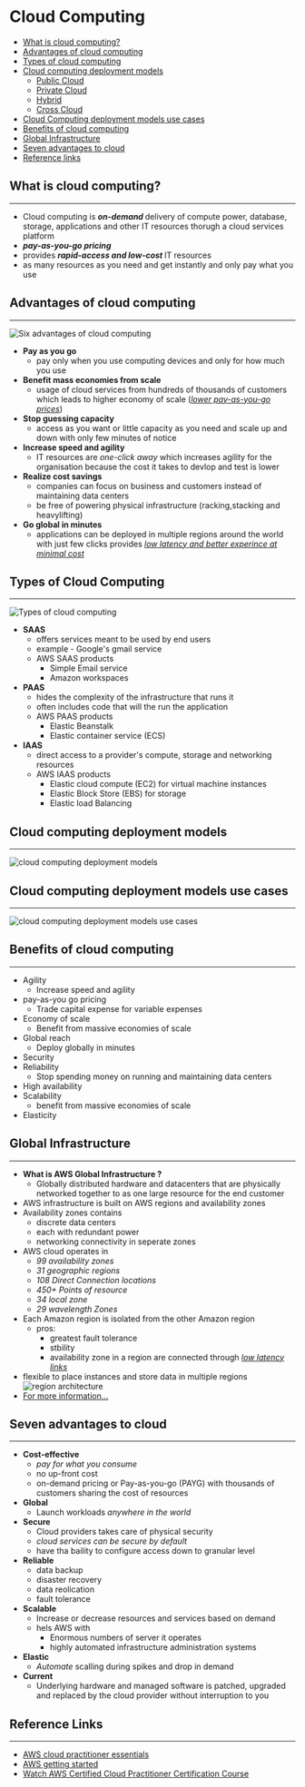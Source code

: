 # Cloud Computing
- [What is cloud computing?](#what-is-cloud-computing)
- [Advantages of cloud computing](#advantages-of-cloud-computing)
- [Types of cloud computing](#types-of-cloud-computing)
- [Cloud computing deployment models](#cloud-computing-deployment-models)
    - [Public Cloud](#public-cloud)
    - [Private Cloud](#private-cloud)
    - [Hybrid](#hybrid)
    - [Cross Cloud](#cross-cloud)
- [Cloud Computing deployment models use cases](#cloud-computing-deployment-models-use-cases)
- [Benefits of cloud computing](#benefits-of-cloud-computing)
- [Global Infrastructure](#global-infrastructure)
- [Seven advantages to cloud](#seven-advantages-to-cloud)
- [Reference links](#reference-links)

## What is cloud computing?
--- 
- Cloud computing is <b><i> on-demand </i></b> delivery  of compute power, database, storage, applications and other IT resources thorugh a cloud services platform 
- <b> <i>pay-as-you-go pricing</i></b>
- provides <b><i> rapid-access and low-cost </i></b> IT resources 
- as many resources as you need and get instantly and only pay what you use


## Advantages of cloud computing
---
![Six advantages of cloud computing](../images/cloud-computing-images-ppt/six_advantages_of_cloud_computing.png)
- <b> Pay as you go </b> 
    - pay only when you use computing devices and only for how much you use
- <b> Benefit mass economies from scale </b> 
    - usage of cloud services from hundreds of thousands of customers which leads to higher economy of scale (<i><u>lower pay-as-you-go prices</u></i>) 
- <b> Stop guessing capacity </b>
    - access as you want or little capacity as you need and scale up and down with only few minutes of notice
- <b> Increase speed and agility </b> 
    - IT resources are <i>one-click away</i> which increases agility for the organisation because the cost it takes to devlop and test is lower
- <b> Realize cost savings </b> 
    - companies can focus on business and customers instead of maintaining data centers 
    - be free of powering physical infrastructure (racking,stacking and heavylifting)
- <b> Go global in minutes </b> 
    - applications can be deployed in multiple regions around the world with just few clicks provides <i><u> low latency and better experince at minimal cost</u></i>

## Types of Cloud Computing 
--- 

![Types of cloud computing](../images/cloud-computing-images-ppt/types_of_cloud_computing.png)
- <b> SAAS </b>
    - offers services meant to be used by end users
    - example - Google's gmail service
    - AWS SAAS products
        - Simple Email service
        - Amazon workspaces 
- <b> PAAS </b>
    - hides the complexity of the infrastructure that runs it
    - often includes code that will the run the application 
    - AWS PAAS products
        - Elastic Beanstalk
        - Elastic container service (ECS)
- <b> IAAS </b>
    - direct access to a provider's compute, storage and networking resources
    - AWS IAAS products 
        - Elastic cloud compute (EC2) for virtual machine instances
        - Elastic Block Store (EBS) for storage
        - Elastic load Balancing

## Cloud computing deployment models
---

![cloud computing deployment models](../images/cloud-computing-images-ppt/cloud-computing-deployment-models.png)

## Cloud computing deployment models use cases
---

![cloud computing deployment models use cases](../images/cloud-computing-images-ppt/cloud-computing-deployment-models-use-cases.png)

## Benefits of cloud computing
---
- Agility 
    - Increase speed and agility
- pay-as-you go pricing
    - Trade capital expense for variable expenses
- Economy of scale 
    - Benefit from massive economies of scale
- Global reach
    - Deploy globally in minutes
- Security
- Reliability
    - Stop spending money on running and maintaining data centers
- High availability    
- Scalability 
    - benefit from massive economies of scale
- Elasticity

## Global Infrastructure
--- 
- <b>What is AWS Global Infrastructure ? </b>
    - Globally distributed hardware and datacenters that are physically networked together to as one large resource for the end customer
- AWS infrastructure is built on AWS regions and availability zones
- Availability zones contains
    - discrete data centers
    - each with redundant power
    - networking connectivity in seperate zones
- AWS cloud operates in 
    - <i>99 availability zones 
    - 31 geographic regions
    - 108 Direct Connection locations 
    - 450+ Points of resource
    - 34 local zone
    - 29 wavelength Zones </i>
- Each Amazon region is isolated from the other Amazon region
    - pros:
        - greatest fault tolerance
        - stbility
        - availability zone in a region are connected through <i><u> low latency links</u></i>
- flexible to place instances and store data in multiple regions
![region architecture](../images/cloud-computing-images-ppt/region_architecture.png)
- [For more information...](../global_infrastructure/global_infrastructure.md)

## Seven advantages to cloud
---

- <b>Cost-effective </b>
    - <i>pay for what you consume</i>
    - no up-front cost
    - on-demand pricing or Pay-as-you-go (PAYG) with thousands of customers sharing the cost of resources
- <b> Global </b>
    - Launch workloads <i> anywhere in the world</i>
- <b>Secure</b>
    - Cloud providers takes care of physical security
    - <i>cloud services can be secure by default</i>
    - have tha baility to configure access down to granular level
- <b> Reliable </b> 
    - data backup
    - disaster recovery
    - data reolication
    - fault tolerance
- <b>Scalable </b>
    - Increase or decrease resources and services based on demand
    - hels AWS with
        - Enormous numbers of server it operates
        - highly automated infrastructure administration systems
- <b>Elastic</b>
    - <i>Automate </i> scalling during spikes and drop in demand
- <b>Current </b>
    - Underlying hardware and managed software is patched, upgraded and replaced by the cloud provider without interruption to you

## Reference Links
---
- [AWS cloud practitioner essentials](https://explore.skillbuilder.aws/learn/course/134/play/62437/aws-cloud-practitioner-essentials)
- [AWS getting started](https://aws.amazon.com/getting-started/cloud-essentials/)
- [Watch AWS Certified Cloud Practitioner Certification Course](https://www.youtube.com/watch?v=SOTamWNgDKc&t=4805s)